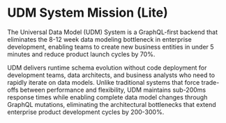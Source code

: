 # UDM System Mission (Lite)

The Universal Data Model (UDM) System is a GraphQL-first backend that eliminates the 8-12 week data modeling bottleneck in enterprise development, enabling teams to create new business entities in under 5 minutes and reduce product launch cycles by 70%.

UDM delivers runtime schema evolution without code deployment for development teams, data architects, and business analysts who need to rapidly iterate on data models. Unlike traditional systems that force trade-offs between performance and flexibility, UDM maintains sub-200ms response times while enabling complete data model changes through GraphQL mutations, eliminating the architectural bottlenecks that extend enterprise product development cycles by 200-300%.